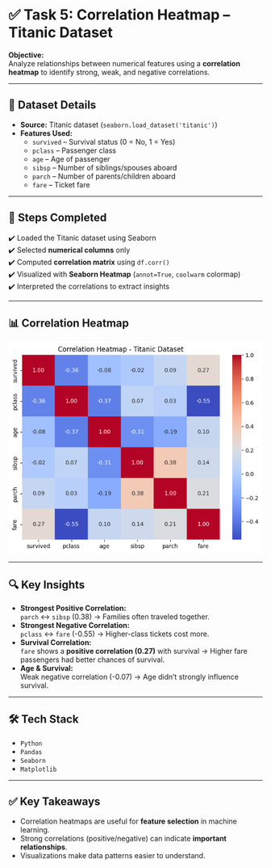 # ✅ Task 5: Correlation Heatmap – Titanic Dataset  

**Objective:**  
Analyze relationships between numerical features using a **correlation heatmap** to identify strong, weak, and negative correlations.  

---

## 📂 Dataset Details  
- **Source:** Titanic dataset (`seaborn.load_dataset('titanic')`)  
- **Features Used:**  
  - `survived` – Survival status (0 = No, 1 = Yes)  
  - `pclass` – Passenger class  
  - `age` – Age of passenger  
  - `sibsp` – Number of siblings/spouses aboard  
  - `parch` – Number of parents/children aboard  
  - `fare` – Ticket fare  

---

## 🔎 Steps Completed  
✔️ Loaded the Titanic dataset using Seaborn  
✔️ Selected **numerical columns** only  
✔️ Computed **correlation matrix** using `df.corr()`  
✔️ Visualized with **Seaborn Heatmap** (`annot=True`, `coolwarm` colormap)  
✔️ Interpreted the correlations to extract insights  

---

## 📊 Correlation Heatmap  
![Correlation Heatmap](titanic_heatmap.png)  

---

## 🔍 Key Insights  
- **Strongest Positive Correlation:**  
  `parch` ↔ `sibsp` (0.38) → Families often traveled together.  
- **Strongest Negative Correlation:**  
  `pclass` ↔ `fare` (-0.55) → Higher-class tickets cost more.  
- **Survival Correlation:**  
  `fare` shows a **positive correlation (0.27)** with survival → Higher fare passengers had better chances of survival.  
- **Age & Survival:**  
  Weak negative correlation (-0.07) → Age didn’t strongly influence survival.  

---

## 🛠️ Tech Stack  
- `Python`  
- `Pandas`  
- `Seaborn`  
- `Matplotlib`  

---

## ✅ Key Takeaways  
- Correlation heatmaps are useful for **feature selection** in machine learning.  
- Strong correlations (positive/negative) can indicate **important relationships**.  
- Visualizations make data patterns easier to understand.  
